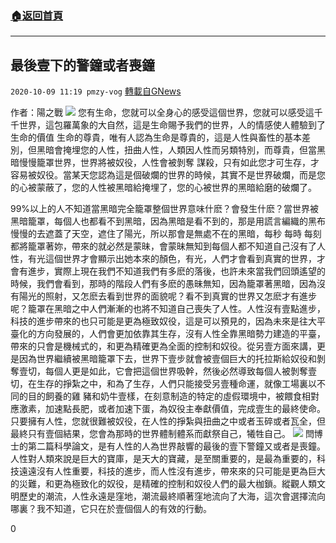 ###  [:house:返回首頁](https://github.com/ourhimalayas/txt)
---

## 最後壹下的警鐘或者喪鐘
`2020-10-09 11:19 pmzy-vog` [轉載自GNews](https://gnews.org/zh-hant/413542/)

作者：陽之戰
![]()![](https://s3.amazonaws.com/gnews-media-offload/wp-content/uploads/2020/10/09110509/image001-6.png)
您有生命，您就可以全身心的感受這個世界，您就可以感受這千千世界，這包羅萬象的大自然，這是生命賜予我們的世界，人的情感使人體驗到了生命的價值 生命的尊貴，唯有人認為生命是尊貴的，這是人性與畜性的基本差別，但黑暗會掩埋您的人性，扭曲人性，人類因人性而另類特別，而尊貴，但當黑暗慢慢籠罩世界，世界將被奴役，人性會被剝奪 謀殺，只有如此您才可生存，才容易被奴役。當某天您認為這是個破爛的世界的時候，其實不是世界破爛，而是您的心被蒙蔽了，您的人性被黑暗給掩埋了，您的心被世界的黑暗給磨的破爛了。

99%以上的人不知道當黑暗完全籠罩整個世界意味什麽？會發生什麽？當世界被黑暗籠罩，每個人也都看不到黑暗，因為黑暗是看不到的，那是用謊言編織的黑布慢慢的去遮蓋了天空，遮住了陽光，所以那會是無處不在的黑暗，每秒 每時 每刻都將籠罩著妳，帶來的就必然是蒙昧，會蒙昧無知到每個人都不知道自己沒有了人性，有光這個世界才會顯示出她本來的顏色，有光，人們才會看到真實的世界，才會有進步，實際上現在我們不知道我們有多麽的落後，也許未來當我們回頭遙望的時候，我們會看到，那時的階段人們有多麽的愚昧無知，因為籠罩著黑暗，因為沒有陽光的照射，又怎麽去看到世界的面貌呢？看不到真實的世界又怎麽才有進步呢？籠罩在黑暗之中人們漸漸的也將不知道自己喪失了人性。人性沒有壹點進步，科技的進步帶來的也只可能是更為極致奴役，這是可以預見的，因為未來是往大平臺化的方向發展的，人們會更加依靠其生存，沒有人性全靠黑暗勢力建造的平臺，帶來的只會是機械式的，和更為精確更為全面的控制和奴役。從另壹方面來講，更是因為世界繼續被黑暗籠罩下去，世界下壹步就會被壹個巨大的托拉斯給奴役和剝奪壹切，每個人更是如此，它會把這個世界吸幹，然後必然導致每個人被剝奪壹切，在生存的掙紮之中，和為了生存，人們只能接受另壹種命運，就像工場裏以不同的目的飼養的雞 豬和奶牛壹樣，在刻意制造的特定的虛假環境中，被餵食相對應激素，加速點長肥，或者加速下蛋，為奴役主奉獻價值，完成壹生的最終使命。只要擁有人性，您就很難被奴役，在人性的掙紮與扭曲之中或者玉碎或者瓦全，但最終只有壹個結果，您會為那時的世界體制體系而獻祭自己，犧牲自己。
![]()![](https://s3.amazonaws.com/gnews-media-offload/wp-content/uploads/2020/10/09110928/image003-4.png)
閆博士的第二篇科學論文，是有人性的人為世界敲響的最後的壹下警鐘又或者是喪鐘。人性對人類來說是巨大的寶庫，是天大的寶藏，是至關重要的，是最為重要的，科技遠遠沒有人性重要，科技的進步，而人性沒有進步，帶來來的只可能是更為巨大的災難，和更為極致化的奴役，是精確的控制和奴役人們的最大枷鎖。縱觀人類文明歷史的潮流，人性永遠是窪地，潮流最終順著窪地流向了大海，這次會選擇流向哪裏？我不知道，它只在於壹個個人的有效的行動。

0
